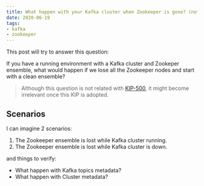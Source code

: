 ```yaml
---
title: What happen with your Kafka cluster when Zookeeper is gone? (not related with KIP-500)
date: 2020-06-19
tags:
- kafka
- zookeeper
---
```


This post will try to answer this question:

If you have a running environment with a Kafka cluster and Zookeper ensemble, what would happen if we lose all the Zookeeper nodes and start with a clean ensemble?

> Although this question is not related with [KIP-500](https://cwiki.apache.org/confluence/display/KAFKA/KIP-500%3A+Replace+ZooKeeper+with+a+Self-Managed+Metadata+Quorum), it might become irrelevant once this KIP is adopted. 

## Scenarios

I can imagine 2 scenarios:

1. The Zookeeper ensemble is lost while Kafka cluster running.
2. The Zookeeper ensemble is lost while Kafka cluster is down.

and things to verify:

* What happen with Kafka topics metadata?
* What happen with Cluster metadata?